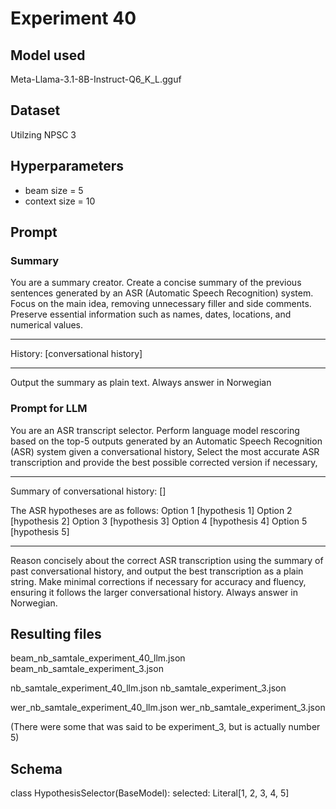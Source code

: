 # Experiment 40

## Model used

Meta-Llama-3.1-8B-Instruct-Q6_K_L.gguf

## Dataset

Utilzing NPSC 3

## Hyperparameters

- beam size = 5
- context size = 10

## Prompt

### Summary

You are a summary creator.
Create a concise summary of the previous sentences generated by an ASR (Automatic Speech Recognition) system.
Focus on the main idea, removing unnecessary filler and side comments.
Preserve essential information such as names, dates, locations, and numerical values.

---

History: [conversational history]

---

Output the summary as plain text.
Always answer in Norwegian

### Prompt for LLM

You are an ASR transcript selector.
Perform language model rescoring based on the top-5 outputs generated by an Automatic Speech Recognition (ASR) system given a conversational history,
Select the most accurate ASR transcription and provide the best possible corrected version if necessary,

---

Summary of conversational history: []

The ASR hypotheses are as follows:
Option 1 [hypothesis 1]
Option 2 [hypothesis 2]
Option 3 [hypothesis 3]
Option 4 [hypothesis 4]
Option 5 [hypothesis 5]

---

Reason concisely about the correct ASR transcription using the summary of past conversational history, and output the best transcription as a plain string. Make minimal corrections if necessary for accuracy and fluency, ensuring it follows the larger conversational history.
Always answer in Norwegian.

## Resulting files

beam_nb_samtale_experiment_40_llm.json
beam_nb_samtale_experiment_3.json

nb_samtale_experiment_40_llm.json
nb_samtale_experiment_3.json

wer_nb_samtale_experiment_40_llm.json
wer_nb_samtale_experiment_3.json

(There were some that was said to be experiment_3, but is actually number 5)

## Schema

class HypothesisSelector(BaseModel):
selected: Literal[1, 2, 3, 4, 5]
